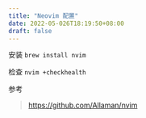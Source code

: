 ```yaml
---
title: "Neovim 配置"
date: 2022-05-026T18:19:50+08:00
draft: false
---
```


安装
```brew install nvim```

检查
`nvim +checkhealth`


参考
> https://github.com/Allaman/nvim
